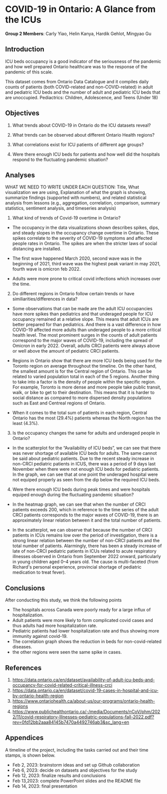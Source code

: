 # COVID-19 in Ontario: A Glance from the ICUs

**Group 2 Members**: Carly Yiao, Helin Kanya, Hardik Gehlot, Mingyao Gu

## Introduction

ICU beds occupancy is a good indicator of the seriousness of the pandemic and how well prepared Ontario healthcare was to the response of the pandemic of this scale.

This dataset comes from Ontario Data Catalogue and it compiles daily counts of patients (both COVID-related and non-COVID-related) in adult and pediatric ICU beds and the number of adult and pediatric ICU beds that are unoccupied. Pediactrics: Children, Adolescence, and Teens (Under 18)

## Objectives

1. What trends about COVID-19 in Ontario do the ICU datasets reveal?

2. What trends can be observed about different Ontario Health regions?

3. What correlations exist for ICU patients of different age groups?

4. Were there enough ICU beds for patients and how well did the hospitals respond to the fluctuating pandemic situation?

## Analyses

WHAT WE NEED TO WRITE UNDER EACH QUESTION: Title, What visualization we are using, Explanation of what the graph is showing, summarize findings (supported with numbers), and related statistical analysis from lessons (e.g., aggregation, correlation, comparison, summary statistics, sentiment analysis, and  timeseries analysis)

1. What kind of trends of Covid-19 overtime in Ontario?
- The occupancy in the data visualizations shown describes spikes, dips, and steady slopes in the occupancy change overtime in Ontario. These spikes correlate to the severity of COVID-19 symptoms and affected people rates in Ontario. The spikes are when the stricter laws of social distancing are installed. 

- The first wave happened March 2020, second wave was in the beginning of 2021, third wave was the highest peak variant in may 2021, fourth wave is omicron feb 2022. 

- Adults were more prone to critical covid infections which increases over the time.

2. Do different regions in Ontario follow certain trends or have similiarities/differences in data?
- Some observations that can be made are the adult ICU occupancies have more spikes than pediatrics and that underaged people for ICU occupancy remained at a relative slope. This means that adult ICUs are better prepared for than pediatrics. And there is a vast difference in how COVID-19 affected more adults than underaged people to a more critical health level. The most prominent surges in the counts of adult patients correspond to the major waves of COVID-19, including the spread of Omicron in early 2022. Overall, adults CRCI patients were always above or well above the amount of pediatric CRCI patients.

- Regions in Ontario show that there are more ICU beds being used for the Toronto region on average throughout the timeline. On the other hand, the smallest amount is for the Central region of Ontario. This can be related to varied population total in each of the 5 regions. Another thing to take into a factor is the density of people within the specific region. For example, Toronto is more dense and more people take public transit, walk, or bike to get to their destination. This means that it is harder to social distance as compared to more dispersed density populations such as East and Centreal regions of Ontario. 

- When it comes to the total sum of patients in each region, Central Ontario has the most (29.4%) patients whereas the North region has the least (4.3%).

3. Is the occupancy changes the same for adults and underaged people in Ontario?
- In the scatterplot for the “Availability of ICU beds”, we can see that there was never shortage of available ICU beds for adults. The same cannot be said about pediatric patients. Due to the recent steady increase in non-CRCI pediatric patients in ICUS, there was a period of 9 days last November when there were not enough ICU beds for pediatric patients. In the graph, we can see that at one point the underaged hospital were not equiped properly as seen from the dip below the required ICU beds. 

4. Were there enough ICU beds during peak times and were hospitals equiped enough during the fluctuating pandemic situation?
- In the heatmap graph, we can see that when the number of CRCI patients exceeds 200, which in reference to the time series of the adult CRCI patients corresponds to the major waves of COVID-19, there is an approximately linear relation between it and the total number of patients.

- In the scatterplot, we can observe that because the number of CRCI patients in ICUs remains low over the period of investigation, there is a strong linear relation between the number of non-CRCI patients and the total number of patients. Alarmingly, there has been a steady increase of late of non-CRCI pediatric patients in ICUs related to acute respiratory illnesses observed in Ontario from September 2022 onward, particularly in young children aged 0–4 years old. The cause is multi-faceted (from Richard's personal experience, provincial shortage of pediatric medication to treat fever).
	
## Conclusions
After conducting this study, we think the following points
- The hospitals across Canada were poorly ready for a large influx of hospitalization. 
- Adult patients were more likely to form complicated covid cases and thus adults had more hospitalization rate.
- Pediatric patients had lower hospitalization rate and thus showing more immunity against covid-19.
- The correlation graph shows the reduction in beds for non-covid-related diseases. 
- the other regions were seen the same spike in cases.

## References

1. https://data.ontario.ca/en/dataset/availability-of-adult-icu-beds-and-occupancy-for-covid-related-critical-illness-crci
2. https://data.ontario.ca/en/dataset/covid-19-cases-in-hospital-and-icu-by-ontario-health-region
3. https://www.ontariohealth.ca/about-us/our-programs/ontario-health-regions
4. https://www.publichealthontario.ca/-/media/Documents/nCoV/phm/2022/11/covid-respiratory-Illnesses-pediatric-populations-fall-2022.pdf?rev=0fd12bb2aaa84145b7470a4492746ab3&sc_lang=en

## Appendices

A timeline of the project, including the tasks carried out and their time stamps, is shown below.

- Feb 2, 2023: brainstorm ideas and set up Github collaboration
- Feb 6, 2023: decide on datasets and objectives for the study
- Feb 12, 2023: finalize results and conclusions
- Feb 13,2023: complete PowerPoint slides and the README file
- Feb 14, 2023: final presentation
